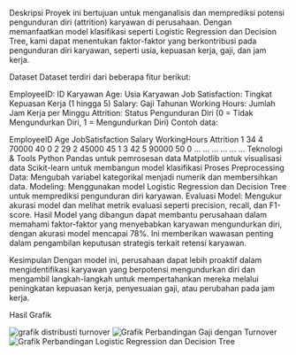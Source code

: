 Deskripsi
Proyek ini bertujuan untuk menganalisis dan memprediksi potensi pengunduran diri (attrition) karyawan di perusahaan. Dengan memanfaatkan model klasifikasi seperti Logistic Regression dan Decision Tree, kami dapat menentukan faktor-faktor yang berkontribusi pada pengunduran diri karyawan, seperti usia, kepuasan kerja, gaji, dan jam kerja.

Dataset
Dataset terdiri dari beberapa fitur berikut:

EmployeeID: ID Karyawan
Age: Usia Karyawan
Job Satisfaction: Tingkat Kepuasan Kerja (1 hingga 5)
Salary: Gaji Tahunan
Working Hours: Jumlah Jam Kerja per Minggu
Attrition: Status Pengunduran Diri (0 = Tidak Mengundurkan Diri, 1 = Mengundurkan Diri)
Contoh data:

EmployeeID	Age	JobSatisfaction	Salary	WorkingHours	Attrition
1	34	4	70000	40	0
2	29	2	45000	45	1
3	42	5	90000	50	0
...	...	...	...	...	...
Teknologi & Tools
Python
Pandas untuk pemrosesan data
Matplotlib untuk visualisasi data
Scikit-learn untuk membangun model klasifikasi
Proses
Preprocessing Data: Mengubah variabel kategorikal menjadi numerik dan membersihkan data.
Modeling: Menggunakan model Logistic Regression dan Decision Tree untuk memprediksi pengunduran diri karyawan.
Evaluasi Model: Mengukur akurasi model dan melihat metrik evaluasi seperti precision, recall, dan F1-score.
Hasil
Model yang dibangun dapat membantu perusahaan dalam memahami faktor-faktor yang menyebabkan karyawan mengundurkan diri, dengan akurasi model mencapai 78%. Ini memberikan wawasan penting dalam pengambilan keputusan strategis terkait retensi karyawan.

Kesimpulan
Dengan model ini, perusahaan dapat lebih proaktif dalam mengidentifikasi karyawan yang berpotensi mengundurkan diri dan mengambil langkah-langkah untuk mempertahankan mereka melalui peningkatan kepuasan kerja, penyesuaian gaji, atau perubahan pada jam kerja.



Hasil Grafik

![grafik distribusti turnover](https://github.com/user-attachments/assets/ac7dc104-3e9f-41fd-a2bd-6708ac7f0822)
![Grafik Perbandingan Gaji dengan Turnover](https://github.com/user-attachments/assets/4a3eba5b-a5d6-4571-b34f-035720e5531a)
![Grafik Perbandingan Logistic Regression dan Decision Tree](https://github.com/user-attachments/assets/0973025e-9041-4935-bba9-f65abf359619)
